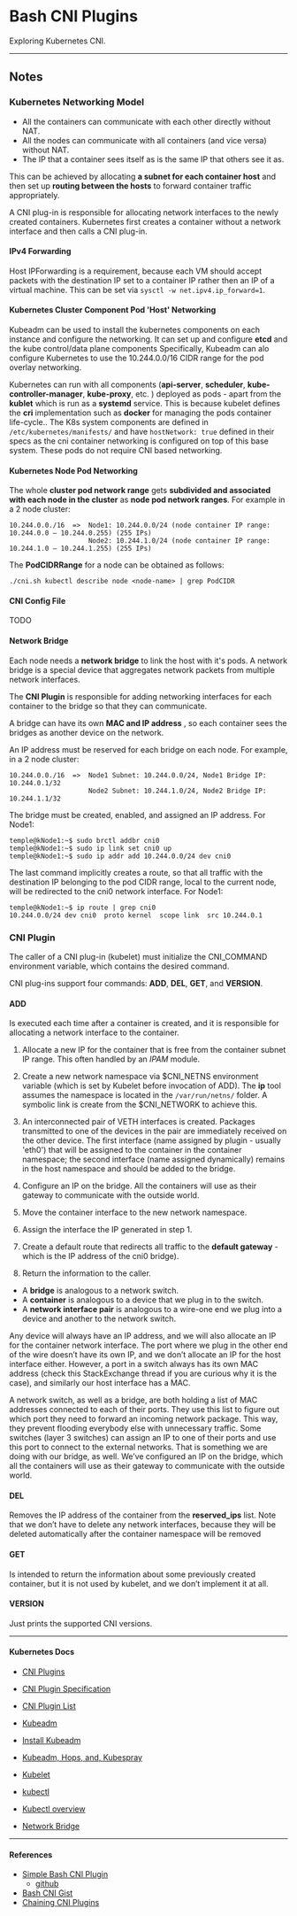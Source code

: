 # Bash CNI Plugins

Exploring Kubernetes CNI.

---

## Notes

### Kubernetes Networking Model

* All the containers can communicate with each other directly without NAT.
* All the nodes can communicate with all containers (and vice versa) without NAT.
* The IP that a container sees itself as is the same IP that others see it as.

This can be achieved by allocating __a subnet for each container host__ and then set up __routing between the hosts__ to forward container traffic appropriately.

A CNI plug-in is responsible for allocating network interfaces to the newly created containers. Kubernetes first creates a container without a network interface and then calls a CNI plug-in.

#### IPv4 Forwarding

Host IPForwarding is a requirement, because each VM should accept packets with the destination IP set to a container IP rather then an IP of a virtual machine. This can be set via ```sysctl -w net.ipv4.ip_forward=1```.

#### Kubernetes Cluster Component Pod 'Host' Networking

Kubeadm can be used to install the kubernetes components on each instance and configure the networking. It can set up and configure __etcd__ and the kube control/data plane components Specifically, Kubeadm can alo configure Kubernetes to use the 10.244.0.0/16 CIDR range for the pod overlay networking.

Kubernetes can run with all components (__api-server__, __scheduler__, __kube-controller-manager__, __kube-proxy__, etc. ) deployed as pods - apart from the __kublet__ which is run as a __systemd__ service. This is because kubelet defines the __cri__ implementation such as __docker__ for managing the pods container life-cycle.. The K8s system components are defined in ```/etc/kubernetes/manifests/``` and have ```hostNetwork: true``` defined in their specs as the cni container networking is configured on top of this base system. These pods do not require CNI based networking.

#### Kubernetes Node Pod Networking

The whole __cluster pod network range__ gets __subdivided and associated with each node in the cluster__ as __node pod network ranges__. For example in a 2 node cluster:
```
10.244.0.0./16  =>  Node1: 10.244.0.0/24 (node container IP range: 10.244.0.0 – 10.244.0.255) (255 IPs)
                    Node2: 10.244.1.0/24 (node container IP range: 10.244.1.0 – 10.244.1.255) (255 IPs)
```

The __PodCIDRRange__ for a node can be obtained as follows:
```
./cni.sh kubectl describe node <node-name> | grep PodCIDR
```

#### CNI Config File

TODO

#### Network Bridge

Each node needs a __network bridge__ to link the host with it's pods. A network bridge is a special device that aggregates network packets from multiple network interfaces. 

The __CNI Plugin__ is responsible for adding networking interfaces for each container to the bridge so that they can communicate.

A bridge can have its own __MAC and IP address__ , so each container sees the bridges as another device on the network.

An IP address must be reserved for each bridge on each node. For example, in a 2 node cluster:
```
10.244.0.0./16  =>  Node1 Subnet: 10.244.0.0/24, Node1 Bridge IP: 10.244.0.1/32
                    Node2 Subnet: 10.244.1.0/24, Node2 Bridge IP: 10.244.1.1/32 
```

The bridge must be created, enabled, and assigned an IP address. For Node1:

```
temple@kNode1:~$ sudo brctl addbr cni0
temple@kNode1:~$ sudo ip link set cni0 up
temple@kNode1:~$ sudo ip addr add 10.244.0.0/24 dev cni0
```

The last command implicitly creates a route, so that all traffic with the destination IP belonging to the pod CIDR range, local to the current node, will be redirected to the cni0 network interface. For Node1:
```
temple@kNode1:~$ ip route | grep cni0
10.244.0.0/24 dev cni0  proto kernel  scope link  src 10.244.0.1
```

### CNI Plugin

The caller of a CNI plug-in (kubelet) must initialize the CNI_COMMAND environment variable, which contains the desired command. 

CNI plug-ins support four commands: __ADD__, __DEL__, __GET__, and __VERSION__.

#### ADD

Is executed each time after a container is created, and it is responsible for allocating a network interface to the container.

1. Allocate a new IP for the container that is free from the container subnet IP range. This often handled by an _IPAM_ module.

2. Create a new network namespace via $CNI_NETNS environment variable (which is set by Kubelet before invocation of ADD). The __ip__ tool assumes the namespace is located in the ```/var/run/netns/``` folder. A symbolic link is create from the $CNI_NETWORK to achieve this.

3. An interconnected pair of VETH interfaces is created. Packages transmitted to one of the devices in the pair are immediately received on the other device. The first interface (name assigned by plugin - usually 'eth0') that will be assigned to the container in the container namespace; the second interface (name assigned dynamically) remains in the host namespace and should be added to the bridge.

4. Configure an IP on the bridge. All the containers will use as their gateway to communicate with the outside world.

5. Move the container interface to the new network namespace.

6. Assign the interface the IP generated in step 1.

7. Create a default route that redirects all traffic to the __default gateway__ - which is the IP address of the cni0 bridge).

8. Return the information to the caller.

* A __bridge__ is analogous to a network switch.
* A __container__ is analogous to a device that we plug in to the switch.
* A __network interface pair__ is analogous to a wire-one end we plug into a device and another to the network switch.

Any device will always have an IP address, and we will also allocate an IP for the container network interface. The port where we plug in the other end of the wire doesn’t have its own IP, and we don’t allocate an IP for the host interface either. However, a port in a switch always has its own MAC address (check this StackExchange thread if you are curious why it is the case), and similarly our host interface has a MAC.

A network switch, as well as a bridge, are both holding a list of MAC addresses connected to each of their ports. They use this list to figure out which port they need to forward an incoming network package. This way, they prevent flooding everybody else with unnecessary traffic. Some switches (layer 3 switches) can assign an IP to one of their ports and use this port to connect to the external networks. That is something we are doing with our bridge, as well. We’ve configured an IP on the bridge, which all the containers will use as their gateway to communicate with the outside world.


#### DEL

Removes the IP address of the container from the __reserved_ips__ list. Note that we don’t have to delete any network interfaces, because they will be deleted automatically after the container namespace will be removed

#### GET

Is intended to return the information about some previously created container, but it is not used by kubelet, and we don’t implement it at all.

#### VERSION

Just prints the supported CNI versions.


---

#### Kubernetes Docs

* [CNI Plugins](https://kubernetes.io/docs/concepts/extend-kubernetes/compute-storage-net/network-plugins/)
* [CNI Plugin Specification](https://github.com/containernetworking/cni/blob/master/SPEC.md)
* [CNI Plugin List](https://kubernetes.io/docs/concepts/cluster-administration/networking/#how-to-implement-the-kubernetes-networking-model)

* [Kubeadm](https://kubernetes.io/docs/setup/independent/create-cluster-kubeadm/)
* [Install Kubeadm](https://kubernetes.io/docs/setup/independent/install-kubeadm/)
* [Kubeadm, Hops, and, Kubespray](https://www.altoros.com/blog/a-multitude-of-kubernetes-deployment-tools-kubespray-kops-and-kubeadm/)

* [Kubelet](https://kubernetes.io/docs/reference/command-line-tools-reference/kubelet/)
* [kubectl](https://kubernetes.io/docs/reference/kubectl/kubectl/)
* [Kubectl overview](https://kubernetes.io/docs/reference/kubectl/overview/)

* [Network Bridge](https://en.wikipedia.org/wiki/Bridging_(networking))

---

#### References

* [Simple Bash CNI Plugin](https://www.altoros.com/blog/kubernetes-networking-writing-your-own-simple-cni-plug-in-with-bash/)
    * [github](https://github.com/s-matyukevich/bash-cni-plugin)
* [Bash CNI Gist](https://gist.github.com/Andrei-Pozolotin/6bc4f2caa18700cdd94d910e588a555c)
* [Chaining CNI Plugins](https://karampok.me/posts/chained-plugins-cni/)
